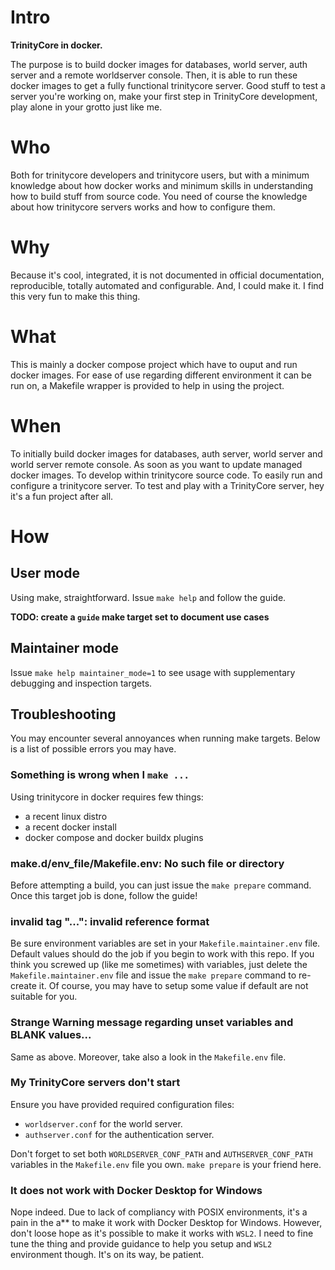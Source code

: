 # Intro

**TrinityCore in docker.**

The purpose is to build docker images for databases, world server, auth server
and a remote worldserver console.
Then, it is able to run these docker images to get a fully functional
trinitycore server.
Good stuff to test a server you're working on, make your first step in
TrinityCore development, play alone in your grotto just like me.

# Who

Both for trinitycore developers and trinitycore users, but with a minimum
knowledge about how docker works and minimum skills in understanding how to
build stuff from source code. You need of course the knowledge about how
trinitycore servers works and how to configure them.

# Why

Because it's cool, integrated, it is not documented in official documentation,
reproducible, totally automated and configurable.
And, I could make it. I find this very fun to make this thing.

# What

This is mainly a docker compose project which have to ouput and run docker
images.
For ease of use regarding different environment it can be run on, a Makefile
wrapper is provided to help in using the project.

# When

To initially build docker images for databases, auth server, world server and
world server remote console.
As soon as you want to update managed docker images.
To develop within trinitycore source code.
To easily run and configure a trinitycore server.
To test and play with a TrinityCore server, hey it's a fun project after all.

# How

## User mode

Using make, straightforward.
Issue `make help` and follow the guide.

**TODO: create a `guide` make target set to document use cases**

## Maintainer mode

Issue `make help maintainer_mode=1` to see usage with supplementary debugging
and inspection targets.

## Troubleshooting

You may encounter several annoyances when running make targets. Below is a list
of possible errors you may have.

### Something is wrong when I `make ...`

Using trinitycore in docker requires few things:

- a recent linux distro
- a recent docker install
- docker compose and docker buildx plugins

### make.d/env_file/Makefile.env: No such file or directory

Before attempting a build, you can just issue the `make prepare` command. Once
this target job is done, follow the guide!

### invalid tag "...": invalid reference format


Be sure environment variables are set in your `Makefile.maintainer.env` file.
Default values should do the job if you begin to work with this repo.
If you think you screwed up (like me sometimes) with variables, just delete the
`Makefile.maintainer.env` file and issue the `make prepare` command to
re-create it.
Of course, you may have to setup some value if default are not suitable for
you.

### Strange Warning message regarding unset variables and BLANK values...

Same as above.
Moreover, take also a look in the `Makefile.env` file.

### My TrinityCore servers don't start

Ensure you have provided required configuration files:

- `worldserver.conf` for the world server.
- `authserver.conf` for the authentication server.

Don't forget to set both `WORLDSERVER_CONF_PATH` and `AUTHSERVER_CONF_PATH`
variables in the `Makefile.env` file you own.
`make prepare` is your friend here.

### It does not work with Docker Desktop for Windows

Nope indeed. Due to lack of compliancy with POSIX environments, it's a pain in
the a\*\* to make it work with Docker Desktop for Windows. However, don't loose
hope as it's possible to make it works with `WSL2`. I need to fine tune the
thing and provide guidance to help you setup and `WSL2` environment though.
It's on its way, be patient.
